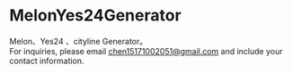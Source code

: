 # MelonYes24Generator
Melon、Yes24 、cityline Generator。</br>
For inquiries, please email chen15171002051@gmail.com and include your contact information.
